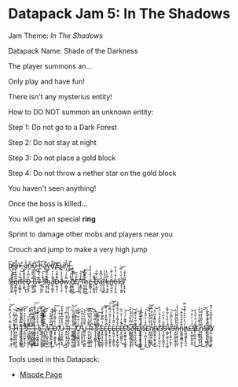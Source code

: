 # Datapack Jam 5: In The Shadows

Jam Theme: *In The Shadows*

Datapack Name: Shade of the Darkness

The player summons an...

Only play and have fun!

There isn't any mysterius entity!

How to DO NOT summon an unknown entity:

Step 1: Do not go to a Dark Forest

Step 2: Do not stay at night

Step 3: Do not place a gold block

Step 4: Do not throw a nether star on the gold block

You haven't seen anything!

Once the boss is killed...

You will get an special **ring**

Sprint to damage other mobs and players near you

Crouch and jump to make a very high jump

þ̸̩͆l̶̫̕å̶̢̂¥̴̜͑ ̴̮̉å̵̡̍ñ̵̼̆Ð̵͎͝ ̴̺̈́h̵͝ͅå̴͍̚ṽ̵̧ê̸͓̋ ̸̡͝£̶̭̂µ̷̖̎ñ̷͙̾!̶̪̿

§̷̡̨̼̠̖̥̊͂̂̒̕͝ï̶̡̩̙̗̯̠̏͐̅̐̒͝g̵̨͇̫̳̅̋̂͆̒̀ͅͅñ̶̡̛̯̺̻̤͍͋́̾̚͝ê̶̯̮͚͌̑͊̊͊͘͜ͅͅÐ̶̡̼̤̘͓̼̏̀͆̀͛͛ ̵̧͖̥̠̫̬̿́̑͌̄͝ß̶͉̻̤̮̼͈̆̃̓̍̚͠¥̷͚̹̹̟̙̏̐̀̋̅̓ͅ ̶̘̰̠̣̠̍͊̒̊͠͝ͅ§̴̛̦̰̘̗͙̲͆̀͂̇̕h̴̡̨̨̥͎̠͋̈̀͒̃̈å̴̛͖͕̫͇̭̱̂̇̾͐̚Ð̶̝̰͕̯̜̠͌̄̅̽̔͗ð̶͓̠͉̣͈̣̎͛̾̀̑̽w̷̝̤̳͓̿̀̉͗͝͝ͅͅ ̸͕͓͍̟̳̍̑̄̍͜͝͠ð̸̬̰̟̪̯̓̾͒͊̂̄͜£̸̨̣̦͓̤̻̀̋̎̃͘͘ ̵̧̛̘͇̹̠͎̄̔̂͋͝†̴͕͎͚͔͖͊̈̂̂̀̈́͜h̷̝̝͙̪̩̥̃͒͊͆͂͠ê̶͇̱̻̥͕͔̈́̋̊̓̉̐ ̷͓̤̩͚̱͖̂̌̐̚̚͝Ð̶̛͍͔̲̥̖̜͆̀͛̀̂ǻ̷̛̤̖͕͎̉͆͊̃͜ͅr̴̺͔̫͈̝̆̊̔̔͐̕͜k̶̡̢͙̰̗̥̃̇̑̈̓̚ñ̶͇̜͖̣̬̫͋̓̀͊͗̕ê̴̯͎̮͙͕̪͗͒͗̓̾̏§̵̢̙̟̮̺̪̈́̈́̍͗̿͝§̸̠̝̝̜͙̆͂̔́̌́ͅ

.

.


†̵̡̧̩̹͙̻͎͔̬́͛͌͑̈́͗̈́̿͐̃͝ͅ ̷̢̡̨͙̯͍̦͓̻̋̾̒̆̓̿̾̈̚͝͝ͅH̷͕̥̲̺͕̮͕̮̦͔͖͆̑̂͌̉͆̐́͝͝ ̵̨̛͍͓̺͈̹̼̗͇̪͋̿̔̆̔͛̀̍͘͜͝Ì̷̛̟̝̞̝̫̝̬̯̼̺̯̈́͆̑͊̊̌̔͑͠͠ ̷̨̲̼̫̤̫̟̮͙̯͌͊̽̈́̔̆͒͑͗̕̚ͅ§̵̛̛̦͕͓͇̙̘̩̺͉̖͆͌̐̎̀͗̕̚ͅ ̴̨̬̗̟̤̻͓̞̰̄̍̓́̈́̊̑́̋͊̎͜ͅ ̶̧̨̛̤̙̺̝̟͍͎͍͎̋͌̅̔̑̂̿̈́̃͋ ̶̮̼͈̰͔̣̪̱͎̳̊́̈́́̏̽̑̚͘͜͠͝Į̵̲͈̥͔̳͉̥̻̀̈́͒̾̈́́̓̌͊̆͗͜͝ ̴̧̯̣̥̲̙͇̗̯̦̥̈́͛̎͐̋̾̑̐͋͠͝§̵̳͎̲̜̩̖͓̞̟̭̞̈́̔́̾̄̅̀̑͛̀͊ ̴̧̭͕͓̠̗̝̥̳̺̹̒̊̏̽̾̋͆̄̆͘͝ ̴̨̨̟͇͙͔̲̞̭͉́͗̊̏̆̂͂͌̀͂͜͝ ̸̢̦̖̫̺̭͉̪̲͍̃̿̽͋̿̆̂͛͛̚͝¥̵̳̯͎̥̹̥̠̯̞̠͗̅͋͑̅͋̾̚͜͝͠ ̶̡̧̖͓̠̘͕͎̙̩̝̆̓́͂̀̌̏̽̓͐̂Ö̶̧͓̟͙̳̰̥̬͗͋̅͌̓́̎͑̾̕͜͠ͅ ̸̛̗̩̟̥̺̻̻͎͈̦͎̒͐̒̓̄̈́͗̃̓͘Ṳ̶͎͈̪̝̗͇͙͙́̐̂̎̃̅͒͊̑̂̽̅͜͜ ̶̟̙̼͕͓̜̘̤̫̘̊̏̒̄̈́̒̀͆͗͗͠ͅR̶̠̲̩̤̘̻̮̟͚̤̞̈́̅̂́͆̀́͑̓͛͘ ̵͓̜̼͇͕͖̜̙̦̺͉̋͑̔̓́̽͐̈́̏̈́͝ ̵̳̪̻͚̜̮̙̠̤̖̬̍͌̆̀̃̿͂̒͠͝ ̸̡̢̱̭̻̻̤͕̟͉̬͐̑͋̌̍̋̽̈̕͘͝Ç̸̰̤̰͚̪̲̱̮̝̲̱̃͑̔̑̀̃̈́̇͛̓̕ ̶̤͔̥̬̱̟̯̮̤͒̏̌̓̆̉̇̐̂̇́͜ͅÚ̵̳̼͖̣͕̦̼̠̩͍̺͊̋̎̎̀̈̏̐͝͝ ̶̼̜͈͙̮̬͖̰̻̖͚̿͊̋̀́̂̏̏̆́͝Ŗ̴̣̹͓̙̖͖̰̹̜̱̓̔́́̊̉̄́̃̚͠ ̴̢̧̨̥͚̺̭̎̊̒̿̇̂̓͆̑̚ͅͅͅͅ§̷̨̛̺̭̟̬̠͖̤̯̦́͒̑͑͗̄͌͒̏̚ ̴̡̢̨̛͉̺̙̜̲̟͇̖̉̂͛̆̂̿̐͘͠Ȩ̷̞̪̖͙͉̟̰̼̫̖̀́̇̿̌̅̓̋̇̐͠͠È̷̬̲͖̗̘͙͖̣̪̬̍́͌̏̌͗͗̔͑͊̚ͅȨ̷̢̯̖̤̯̼͚̯̗̬̀͒̓̀̈́͂̈́̿̋̈́͝͝È̵̗̰̭̫̗͔̠̳̙̺͉̈̎̂̓̀̾́̍͋͌͝È̵̬̙̫̙͕͔͍̺͉̳̌̓͌̒͗̂̈́͋̌̌̓ͅẸ̸̬̼͖͖̼͍̦̀̃̽̓͑̓̌́̋̏̚͜͜È̴̛͕͚͖͇̗͍͎̣̞͙̼̔͊͊̀̈́͛́̕̕͝§̴̨̳̳̭͉͇͉̬͓͍̥͗̅̿̀̐̓̊̔̊̑ð̷̛͔̗̝̲͖͚͉̼̮̤̖͂̈́͗́̈́͋͗̚͘͝ï̶̢̢͈͕̤͓̺̟̼̃̑̇̃͛̆͛̎͊̕͜͜͠£̸̭̭̰̲͙̮̮̪̣̤̼̔̈̒́̂̑̋̈̋̍̚j̴̡̡̧̠͉̘̟̪͇̬̒́͐͛̿̌͆̃̊̍͜§̴͕͔̠̻͔͙̩͎̭̭͂̂͒͑͛̀̋͒̾͜͝͝£̴̧̞̫̠͈̤͚͚͇̺͎̄͑͐͋͋͒͒͛͑̈́͝ṇ̸͈̼̲͕̟͎͎͈̃͒̎̾̏̌̅͐̌͑͂̓͜͜ï̵͇̰̭̥̥̰̱̥̬̘̣̓̆͂͌̄̊͆̈́̽͘͝¥̸̨̧̧̨͓̜̺̫̠͎̞̔̔̐̆̐̒͒͗̈́̾͘3̶̧͎̲̮͙̬̰͖̯͎̞̔̄͂̃̇͑̌̈͐̈̇9̷̧̳̟͖͈͔͎͎̙͚̈́͑̍̏́̀͑͋͌͒̚ͅ¥̴̡̢̖̬̼͙̣̮̮̤̆͐̔́̏̿̎̈̇̚͝ͅ9̵̧̙̲̥̪̟͖̘͈̭̩̋̈̍̓̀̄͑̉́́͘ñ̶̠̱̠̝͍̩͉̗̤̬̩̉͂̈́̄̓͊́͛̉̀̾ñ̴̺͖͚̩̳̳̠̰͎̟̟͊̏̊̐̄̎̊͂̾͝h̸̨̪̼̼͚̝̙͍̼̤̮̓͛̾̈́̂̊̔̆͐̂̿£̶̨̥̹͇͈͈̰̝̬̲̇̈́͑̇̀͗̌͛͛͘͝§̸̡̹͚̱̣͈̤͔̗̜̑͂̽͑̈̌̀̃̈̾̕͜£̷̨̗̲̳̲̖̱̬͓͎̮̍̈́͌͋͛̐̀̍̏̔̚ṋ̵̙̩͉̝̬͎̱͉̭̃̋͐͛̋̆̓͒̃́͜͝͠§̶̡̢̨̝͙̠͚̲̥̩̱̓̀̅̈́͊͗̄͛̽̄̓ï̸̹͍̞͈̟̗͙̫͓̅̑̒́͐́́̇͂͘̕͜ͅð̸̨̪̦̜͇̪͇̗̖̞͍̾̉̀͌̂͆͒̔̍́͊



.


Tools used in this Datapack:
- [Misode Page](https://misode.github.io)
